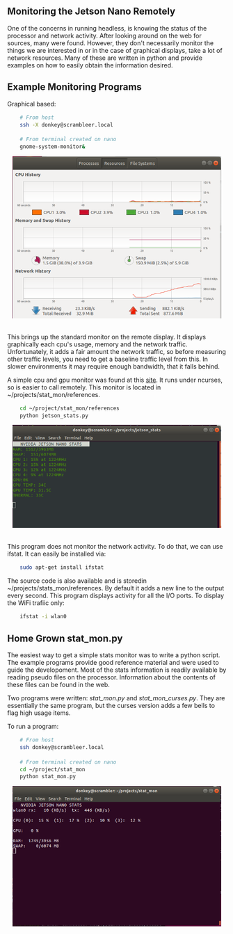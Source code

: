 ## Monitoring the Jetson Nano Remotely

One of the concerns in running headless, is knowing the status of the processor and network activity.
After looking around on the web for sources, many were found.
However, they don't necessarily monitor the things we are interested in or in the case of graphical displays, take a lot of network resources.
Many of these are written in python and provide examples on how to easily obtain the information desired.

## Example Monitoring Programs

Graphical based:

```bash
    # From host
    ssh -X donkey@scrambleer.local

    # From terminal created on nano
    gnome-system-monitor&
```

<div style="text-align:center"><img src="sw_img/sysmon.png" width="480" /></div>
<br>

This brings up the standard monitor on the remote display.
It displays graphically each cpu's usage, memory and the network traffic.
Unfortunately, it adds a fair amount the network traffic, so before measuring other traffic levels, you need to get a baseline traffic level from this.
In slower environments it may require enough bandwidth, that it falls behind.

A simple cpu and gpu monitor was found at this [site](https://gist.github.com/mgrantham18/91dc07ce81f19667c58bb917db64a084).
It runs under ncurses, so is easier to call remotely.
This monitor is located in ~/projects/stat_mon/references.

```bash
    cd ~/project/stat_mon/references
    python jetson_stats.py
```

<div style="text-align:center"><img src="sw_img/JetsonStats.png" width="480" /></div>
<br>


This program does not monitor the network activity.  To do that, we can use ifstat.
It can easily be installed via:

```bash
    sudo apt-get install ifstat
```

The source code is also available and is storedin ~/projects/stats_mon/references.
By default it adds a new line to the output every second.
This program displays activity for all the I/O ports.
To display the WiFi trafiic only:

```bash
    ifstat -i wlan0
```

## Home Grown stat_mon.py

The easiest way to get a simple stats monitor was to write a python script.
The example programs provide good reference material and were used to guide the developoment.
Most of the stats information is readily available by reading pseudo files on the processor.
Information about the contents of these files can be found in the web.

Two programs were written: *stat_mon.py* and *stat_mon_curses.py*.
They are essentially the same program, but the curses version adds a few bells to flag high usage items.

To run a program:

```bash
    # From host
    ssh donkey@scrambleer.local

    # From terminal created on nano
    cd ~/project/stat_mon
    python stat_mon.py
```

<div style="text-align:center"><img src="sw_img/stat_mon.png" width="480" /></div>
<br>

